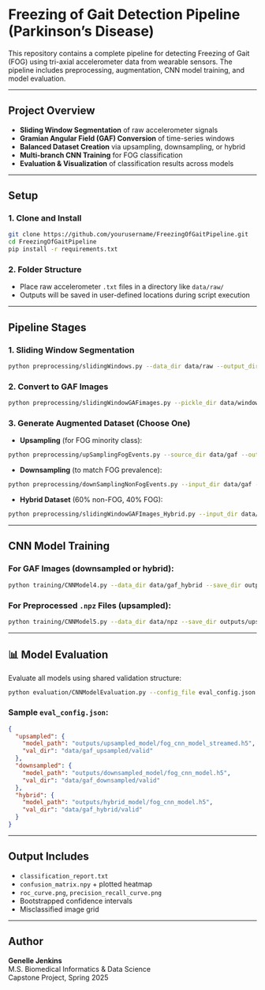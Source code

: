 # Freezing of Gait Detection Pipeline (Parkinson’s Disease)

This repository contains a complete pipeline for detecting Freezing of Gait (FOG) using tri-axial accelerometer data from wearable sensors. The pipeline includes preprocessing, augmentation, CNN model training, and model evaluation.

---

##  Project Overview

- **Sliding Window Segmentation** of raw accelerometer signals
- **Gramian Angular Field (GAF) Conversion** of time-series windows
- **Balanced Dataset Creation** via upsampling, downsampling, or hybrid
- **Multi-branch CNN Training** for FOG classification
- **Evaluation & Visualization** of classification results across models

---

##  Setup

### 1. Clone and Install
```bash
git clone https://github.com/yourusername/FreezingOfGaitPipeline.git
cd FreezingOfGaitPipeline
pip install -r requirements.txt
```

### 2. Folder Structure
- Place raw accelerometer `.txt` files in a directory like `data/raw/`
- Outputs will be saved in user-defined locations during script execution

---

##  Pipeline Stages

### 1. Sliding Window Segmentation
```bash
python preprocessing/slidingWindows.py --data_dir data/raw --output_dir data/windows --write_summary
```

### 2. Convert to GAF Images
```bash
python preprocessing/slidingWindowGAFimages.py --pickle_dir data/windows --output_dir data/gaf
```

### 3. Generate Augmented Dataset (Choose One)

- **Upsampling** (for FOG minority class):
```bash
python preprocessing/upSamplingFogEvents.py --source_dir data/gaf --output_dir data/gaf_upsampled --augmentations_per_sample 2
```

- **Downsampling** (to match FOG prevalence):
```bash
python preprocessing/downSamplingNonFogEvents.py --input_dir data/gaf --output_dir data/gaf_downsampled --train_split 0.8
```

- **Hybrid Dataset** (60% non-FOG, 40% FOG):
```bash
python preprocessing/slidingWindowGAFImages_Hybrid.py --input_dir data/gaf --output_dir data/gaf_hybrid --ratio_nonfog 0.6 --ratio_fog 0.4 --train_split 0.85
```

---

##  CNN Model Training

### For GAF Images (downsampled or hybrid):
```bash
python training/CNNModel4.py --data_dir data/gaf_hybrid --save_dir outputs/hybrid_model --epochs 60 --batch_size 32 --model_name fog_cnn_model.h5
```

### For Preprocessed `.npz` Files (upsampled):
```bash
python training/CNNModel5.py --data_dir data/npz --save_dir outputs/upsampled_model --model_name fog_cnn_model_streamed.h5
```

---

## 📊 Model Evaluation

Evaluate all models using shared validation structure:
```bash
python evaluation/CNNModelEvaluation.py --config_file eval_config.json --output_dir outputs/evaluation
```

### Sample `eval_config.json`:
```json
{
  "upsampled": {
    "model_path": "outputs/upsampled_model/fog_cnn_model_streamed.h5",
    "val_dir": "data/gaf_upsampled/valid"
  },
  "downsampled": {
    "model_path": "outputs/downsampled_model/fog_cnn_model.h5",
    "val_dir": "data/gaf_downsampled/valid"
  },
  "hybrid": {
    "model_path": "outputs/hybrid_model/fog_cnn_model.h5",
    "val_dir": "data/gaf_hybrid/valid"
  }
}
```

---

##  Output Includes

- `classification_report.txt`
- `confusion_matrix.npy` + plotted heatmap
- `roc_curve.png`, `precision_recall_curve.png`
- Bootstrapped confidence intervals
- Misclassified image grid

---

##  Author

**Genelle Jenkins**  
M.S. Biomedical Informatics & Data Science  
Capstone Project, Spring 2025
